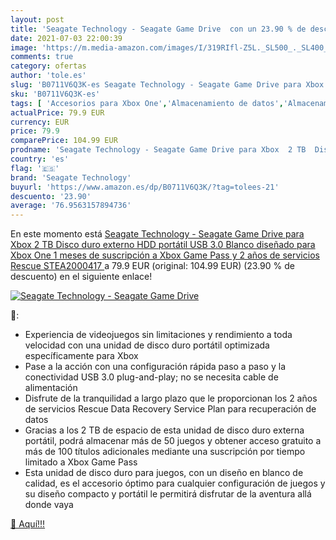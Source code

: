 ```yaml
---
layout: post
title: 'Seagate Technology - Seagate Game Drive  con un 23.90 % de descuento'
date: 2021-07-03 22:00:39
image: 'https://m.media-amazon.com/images/I/319RIfl-Z5L._SL500_._SL400_.jpg'
comments: true
category: ofertas
author: 'tole.es'
slug: 'B0711V6Q3K-es Seagate Technology - Seagate Game Drive para Xbox 2 TB...'
sku: 'B0711V6Q3K-es'
tags: [ 'Accesorios para Xbox One','Almacenamiento de datos','Almacenamiento de datos externo','Discos duros externos','Discos duros sólidos externos','Hardware y juegos para Xbox One','Informática','Memoria para Xbox One','Videojuegos','seagate technology','xbox', ]
actualPrice: 79.9 EUR
currency: EUR
price: 79.9
comparePrice: 104.99 EUR
prodname: 'Seagate Technology - Seagate Game Drive para Xbox  2 TB  Disco duro externo  HDD portátil  USB 3.0  Blanco  diseñado para Xbox One  1 meses de suscripción a Xbox Game Pass  y 2 años de servicios Rescue  STEA2000417 '
country: 'es'
flag: '🇪🇸'
brand: 'Seagate Technology'
buyurl: 'https://www.amazon.es/dp/B0711V6Q3K/?tag=tolees-21'
descuento: '23.90'
average: '76.9563157894736'
---
```


En este momento está [Seagate Technology - Seagate Game Drive para Xbox  2 TB  Disco duro externo  HDD portátil  USB 3.0  Blanco  diseñado para Xbox One  1 meses de suscripción a Xbox Game Pass  y 2 años de servicios Rescue  STEA2000417 ](https://www.amazon.es/dp/B0711V6Q3K/?tag=tolees-21) a 79.9 EUR (original: 104.99 EUR) (23.90 %  de descuento) en el siguiente enlace!

[![Seagate Technology - Seagate Game Drive ](https://m.media-amazon.com/images/I/319RIfl-Z5L._SL500_._SL400_.jpg)](https://www.amazon.es/dp/B0711V6Q3K/?tag=tolees-21)

🔎:

- Experiencia de videojuegos sin limitaciones y rendimiento a toda velocidad con una unidad de disco duro portátil optimizada específicamente para Xbox
- Pase a la acción con una configuración rápida paso a paso y la conectividad USB 3.0 plug-and-play; no se necesita cable de alimentación
- Disfrute de la tranquilidad a largo plazo que le proporcionan los 2 años de servicios Rescue Data Recovery Service Plan para recuperación de datos
- Gracias a los 2 TB de espacio de esta unidad de disco duro externa portátil, podrá almacenar más de 50 juegos y obtener acceso gratuito a más de 100 títulos adicionales mediante una suscripción por tiempo limitado a Xbox Game Pass
- Esta unidad de disco duro para juegos, con un diseño en blanco de calidad, es el accesorio óptimo para cualquier configuración de juegos y su diseño compacto y portátil le permitirá disfrutar de la aventura allá donde vaya

[🛒 Aquí!!!](https://www.amazon.es/dp/B0711V6Q3K/?tag=tolees-21)
